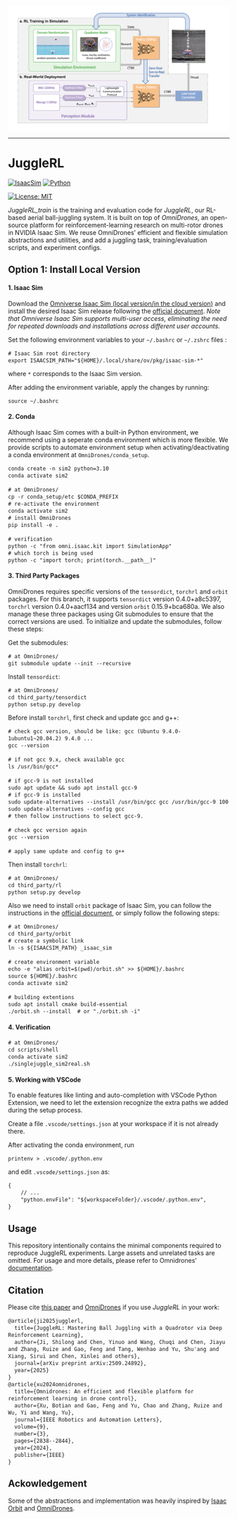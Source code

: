 ![Visualization of JuggleRL](docs/source/_static/overview.png)

---

# JuggleRL

[![IsaacSim](https://img.shields.io/badge/Isaac%20Sim-2023.1.0.hotfix.1-orange.svg)](https://docs.omniverse.nvidia.com/app_isaacsim/app_isaacsim/overview.html)
[![Python](https://img.shields.io/badge/python-3.10-blue.svg)](https://docs.python.org/3/whatsnew/3.10.html)
<!-- [![Docs status](https://img.shields.io/badge/docs-passing-brightgreen.svg)](https://omnidrones.readthedocs.io/en/latest/) -->
[![License: MIT](https://img.shields.io/badge/License-MIT-yellow.svg)](https://opensource.org/licenses/MIT)

*JuggleRL_train* is the training and evaluation code for *JuggleRL*, our RL-based aerial ball-juggling system.
It is built on top of *OmniDrones*, an open-source platform for reinforcement-learning research on multi-rotor drones in NVIDIA Isaac Sim. We reuse OmniDrones’ efficient and flexible simulation abstractions and utilities, and add a juggling task, training/evaluation scripts, and experiment configs.

## Option 1: Install Local Version

#### 1. Isaac Sim

Download the [Omniverse Isaac Sim (local version/in the cloud version)](https://developer.nvidia.com/isaac-sim) and install the desired Isaac Sim release following the [official document](https://docs.omniverse.nvidia.com/isaacsim/latest/installation/install_workstation.html). *Note that Omniverse Isaac Sim supports multi-user access, eliminating the need for repeated downloads and installations across different user accounts.*

Set the following environment variables to your ``~/.bashrc`` or ``~/.zshrc`` files :

```
# Isaac Sim root directory
export ISAACSIM_PATH="${HOME}/.local/share/ov/pkg/isaac-sim-*"
```

where ``*`` corresponds to the Isaac Sim version. 

After adding the environment variable, apply the changes by running:
```
source ~/.bashrc
```

#### 2. Conda

Although Isaac Sim comes with a built-in Python environment, we recommend using a seperate conda environment which is more flexible. We provide scripts to automate environment setup when activating/deactivating a conda environment at ``OmniDrones/conda_setup``.

```
conda create -n sim2 python=3.10
conda activate sim2

# at OmniDrones/
cp -r conda_setup/etc $CONDA_PREFIX
# re-activate the environment
conda activate sim2
# install OmniDrones
pip install -e .

# verification
python -c "from omni.isaac.kit import SimulationApp"
# which torch is being used
python -c "import torch; print(torch.__path__)"
```

#### 3. Third Party Packages
OmniDrones requires specific versions of the `tensordict`, `torchrl` and `orbit` packages. For this branch, it supports `tensordict` version 0.4.0+a8c5397, `torchrl` version 0.4.0+aacf134
 and version `orbit` 0.15.9+bca680a. We also manage these three packages using Git submodules to ensure that the correct versions are used. To initialize and update the submodules, follow these steps:

Get the submodules:
```
# at OmniDrones/
git submodule update --init --recursive
```

Install `tensordict`:
```
# at OmniDrones/
cd third_party/tensordict
python setup.py develop
```

Before install `torchrl`, first check and update gcc and g++:
```
# check gcc version, should be like: gcc (Ubuntu 9.4.0-1ubuntu1~20.04.2) 9.4.0 ...
gcc --version

# if not gcc 9.x, check available gcc
ls /usr/bin/gcc*

# if gcc-9 is not installed
sudo apt update && sudo apt install gcc-9
# if gcc-9 is installed
sudo update-alternatives --install /usr/bin/gcc gcc /usr/bin/gcc-9 100
sudo update-alternatives --config gcc
# then follow instructions to select gcc-9.

# check gcc version again
gcc --version

# apply same update and config to g++
```

Then install `torchrl`:
```
# at OmniDrones/
cd third_party/rl
python setup.py develop
```

Also we need to install `orbit` package of Isaac Sim, you can follow the instructions in the [official document](https://isaac-orbit.github.io/orbit/source/setup/installation.html), or simply follow the following steps:
```
# at OmniDrones/
cd third_party/orbit
# create a symbolic link
ln -s ${ISAACSIM_PATH} _isaac_sim

# create environment variable
echo -e "alias orbit=$(pwd)/orbit.sh" >> ${HOME}/.bashrc
source ${HOME}/.bashrc
conda activate sim2

# building extentions
sudo apt install cmake build-essential
./orbit.sh --install  # or "./orbit.sh -i"
```

<!-- We manage these two packages using Git submodules to ensure that the correct versions are used. To initialize and update the submodules, follow these steps:

Get the submodules:
```
# at OmniDrones/
git submodule update --init --recursive
```
Pip install these two packages respectively:
```
# at OmniDrones/
cd third_party/tensordict
pip install -e .
```
```
# at OmniDrones/
cd third_party/torchrl
pip install -e .
``` -->
#### 4. Verification
```
# at OmniDrones/
cd scripts/shell
conda activate sim2
./singlejuggle_sim2real.sh
```

#### 5. Working with VSCode

To enable features like linting and auto-completion with VSCode Python Extension, we need to let the extension recognize the extra paths we added during the setup process.

Create a file ``.vscode/settings.json`` at your workspace if it is not already there.

After activating the conda environment, run

```
printenv > .vscode/.python.env
``````

and edit ``.vscode/settings.json`` as:

```
{
    // ...
    "python.envFile": "${workspaceFolder}/.vscode/.python.env",
}
```
    
## Usage
This repository intentionally contains the minimal components required to reproduce JuggleRL experiments. Large assets and unrelated tasks are omitted. 
For usage and more details, please refer to Omnidrones' [documentation](https://omnidrones.readthedocs.io/en/latest/).


## Citation

Please cite [this paper](https://arxiv.org/abs/2509.24892) and [OmniDrones](https://ieeexplore.ieee.org/abstract/document/10409589) if you use *JuggleRL* in your work:

```
@article{ji2025jugglerl,
  title={JuggleRL: Mastering Ball Juggling with a Quadrotor via Deep Reinforcement Learning},
  author={Ji, Shilong and Chen, Yinuo and Wang, Chuqi and Chen, Jiayu and Zhang, Ruize and Gao, Feng and Tang, Wenhao and Yu, Shu'ang and Xiang, Sirui and Chen, Xinlei and others},
  journal={arXiv preprint arXiv:2509.24892},
  year={2025}
}
@article{xu2024omnidrones,
  title={Omnidrones: An efficient and flexible platform for reinforcement learning in drone control},
  author={Xu, Botian and Gao, Feng and Yu, Chao and Zhang, Ruize and Wu, Yi and Wang, Yu},
  journal={IEEE Robotics and Automation Letters},
  volume={9},
  number={3},
  pages={2838--2844},
  year={2024},
  publisher={IEEE}
}
```

## Ackowledgement

Some of the abstractions and implementation was heavily inspired by [Isaac Orbit](https://github.com/NVIDIA-Omniverse/Orbit) and [OmniDrones](https://github.com/btx0424/OmniDrones).
